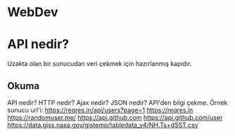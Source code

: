 # WebDev

# API nedir?
Uzakta olan bir sunucudan veri çekmek için hazırlanmış kapıdır.
## Okuma
API nedir? HTTP nedir? Ajax nedir? JSON nedir? 
API'den bilgi çekme.
 Örnek sunucu url'i:
            https://reqres.in/api/users?page=1
            https://reqres.in 
            https://randomuser.me/
            https://api.github.com
            https://api.github.com/user
            https://data.giss.nasa.gov/gistemp/tabledata_v4/NH.Ts+dSST.csv